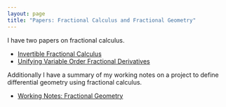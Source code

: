 ```yaml
---
layout: page
title: "Papers: Fractional Calculus and Fractional Geometry"
---
```


I have two papers on fractional calculus.

 - [Invertible Fractional Calculus](/invertible_fractional_calculus.pdf)
 - [Unifying Variable Order Fractional Derivatives](/scv_fractional_calculus.pdf)

Additionally I have a summary of my working notes on a project to define differential geometry using fractional calculus.

- [Working Notes: Fractional Geometry](/fractional_geometry_notes.md)
